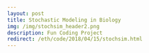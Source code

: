```yaml
---
layout: post
title: Stochastic Modeling in Biology
img: /img/stochsim_header2.png
description: Fun Coding Project
redirect: /eth/code/2018/04/15/stochsim.html
---
```

